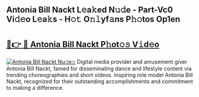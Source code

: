 ## Antonia Bill Nackt L𝚎a𝚔ed N𝚞𝚍e - Part-Vc0 Vi𝚍𝚎o L𝚎a𝚔s - H𝚘𝚝 O𝚗𝚕yf𝚊ns P𝚑𝚘tos Op1en

# <h2><a href="http://kf8b36e.oniu.top/?m=Antonia+Bill+Nackt">🔗👉 🔴 Antonia Bill Nackt P𝚑ot𝚘𝚜 V𝚒d𝚎o</a></h2>

[![Antonia Bill Nackt Nu𝚍e𝚜](https://i.imgur.com/0qMVB7G.gif)](http://kf8b36e.oniu.top/?m=Antonia+Bill+Nackt)
Digital media provider and amusement giver Antonia Bill Nackt, famed for disseminating dance and lifestyle content via trending choreographies and short videos. Inspiring role model Antonia Bill Nackt, recognized for their outstanding accomplishments and commitment to making a difference.  
